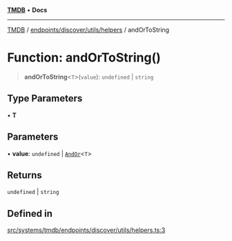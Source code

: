 [**TMDB**](../../../../../README.md) • **Docs**

***

[TMDB](../../../../../README.md) / [endpoints/discover/utils/helpers](../README.md) / andOrToString

# Function: andOrToString()

> **andOrToString**\<`T`\>(`value`): `undefined` \| `string`

## Type Parameters

• **T**

## Parameters

• **value**: `undefined` \| [`AndOr`](../../../types/type-aliases/AndOr.md)\<`T`\>

## Returns

`undefined` \| `string`

## Defined in

[src/systems/tmdb/endpoints/discover/utils/helpers.ts:3](https://github.com/Norviah/media-hub/blob/e3dc67aa1738d9ad44e6a4419ef7e26de86e1452/src/systems/tmdb/endpoints/discover/utils/helpers.ts#L3)
